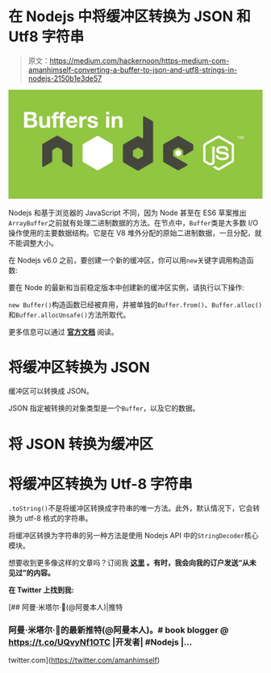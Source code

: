 # 在 Nodejs 中将缓冲区转换为 JSON 和 Utf8 字符串

> 原文：<https://medium.com/hackernoon/https-medium-com-amanhimself-converting-a-buffer-to-json-and-utf8-strings-in-nodejs-2150b1e3de57>

![](img/291816e0eae1823940cf5dd8014035f4.png)

Nodejs 和基于浏览器的 JavaScript 不同，因为 Node 甚至在 ES6 草案推出`ArrayBuffer`之前就有处理二进制数据的方法。在节点中，`Buffer`类是大多数 I/O 操作使用的主要数据结构。它是在 V8 堆外分配的原始二进制数据，一旦分配，就不能调整大小。

在 Nodejs v6.0 之前，要创建一个新的缓冲区，你可以用`new`关键字调用构造函数:

要在 Node 的最新和当前稳定版本中创建新的缓冲区实例，请执行以下操作:

`new Buffer()`构造函数已经被弃用，并被单独的`Buffer.from()`、`Buffer.alloc()`和`Buffer.allocUnsafe()`方法所取代。

更多信息可以通过 [**官方文档**](https://nodejs.org/api/buffer.html) 阅读。

# 将缓冲区转换为 JSON

缓冲区可以转换成 JSON。

JSON 指定被转换的对象类型是一个`Buffer`，以及它的数据。

# 将 JSON 转换为缓冲区

# 将缓冲区转换为 Utf-8 字符串

`.toString()`不是将缓冲区转换成字符串的唯一方法。此外，默认情况下，它会转换为 utf-8 格式的字符串。

将缓冲区转换为字符串的另一种方法是使用 Nodejs API 中的`StringDecoder`核心模块。

想要收到更多像这样的文章吗？订阅我 [**这里**](https://patreon.us17.list-manage.com/subscribe?u=ad4c168a6d5bb975f2f282d54&id=39e959cecd) **。有时，我会向我的订户发送“从未见过”的内容。**

**在 Twitter 上找到我:**

[](https://twitter.com/amanhimself) [## 阿曼·米塔尔·🖖(@阿曼本人)|推特

### 阿曼·米塔尔·🖖的最新推特(@阿曼本人)。# book blogger @ https://t.co/UQvyNf1OTC |开发者| #Nodejs |…

twitter.com](https://twitter.com/amanhimself)